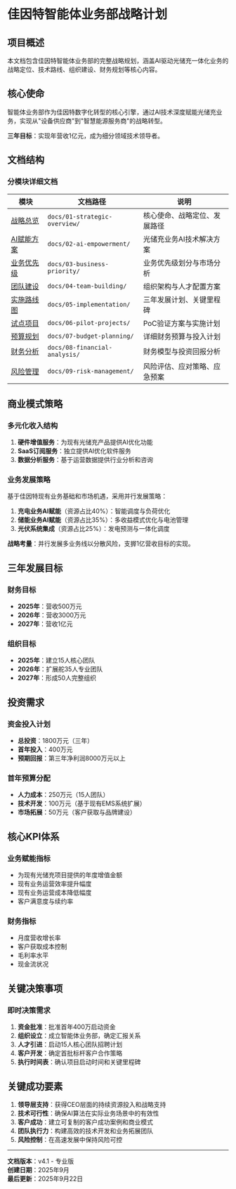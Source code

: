 # 佳因特智能体业务部战略计划

## 项目概述
本文档包含佳因特智能体业务部的完整战略规划，涵盖AI驱动光储充一体化业务的战略定位、技术路线、组织建设、财务规划等核心内容。

## 核心使命
智能体业务部作为佳因特数字化转型的核心引擎，通过AI技术深度赋能光储充业务，实现从"设备供应商"到"智慧能源服务商"的战略转型。

**三年目标**：实现年营收1亿元，成为细分领域技术领导者。

## 文档结构

### 分模块详细文档

| 模块 | 文档路径 | 说明 |
|------|----------|------|
| [战略总览](./docs/01-strategic-overview/) | `docs/01-strategic-overview/` | 核心使命、战略定位、发展路径 |
| [AI赋能方案](./docs/02-ai-empowerment/) | `docs/02-ai-empowerment/` | 光储充业务AI技术解决方案 |
| [业务优先级](./docs/03-business-priority/) | `docs/03-business-priority/` | 业务优先级划分与市场分析 |
| [团队建设](./docs/04-team-building/) | `docs/04-team-building/` | 组织架构与人才配置方案 |
| [实施路线图](./docs/05-implementation/) | `docs/05-implementation/` | 三年发展计划、关键里程碑 |
| [试点项目](./docs/06-pilot-projects/) | `docs/06-pilot-projects/` | PoC验证方案与实施计划 |
| [预算规划](./docs/07-budget-planning/) | `docs/07-budget-planning/` | 详细财务预算与投入计划 |
| [财务分析](./docs/08-financial-analysis/) | `docs/08-financial-analysis/` | 财务模型与投资回报分析 |
| [风险管理](./docs/09-risk-management/) | `docs/09-risk-management/` | 风险评估、应对策略、应急预案 |

## 商业模式策略

### 多元化收入结构
1. **硬件增值服务**：为现有光储充产品提供AI优化功能
2. **SaaS订阅服务**：独立提供AI优化软件服务
3. **数据分析服务**：基于运营数据提供行业分析和咨询

### 业务发展策略
基于佳因特现有业务基础和市场机遇，采用并行发展策略：

1. **充电业务AI赋能**（资源占比40%）：智能调度与负荷优化
2. **储能业务AI赋能**（资源占比35%）：多收益模式优化与电池管理
3. **光伏系统集成**（资源占比25%）：发电预测与一体化调度

**战略考量**：并行发展多业务线以分散风险，支搱1亿营收目标的实现。

## 三年发展目标

### 财务目标
- **2025年**：营收500万元
- **2026年**：营收3000万元
- **2027年**：营收1亿元

### 组织目标
- **2025年**：建立15人核心团队
- **2026年**：扩展舵35人专业团队
- **2027年**：形成50人完整组织

## 投资需求

### 资金投入计划
- **总投资**：1800万元（三年）
- **首年投入**：400万元
- **预期回报**：第三年净利润8000万元以上

### 首年预算分配
- **人力成本**：250万元（15人团队）
- **技术开发**：100万元（基于现有EMS系统扩展）
- **市场拓展**：50万元（客户获取与品牌建设）

## 核心KPI体系

### 业务赋能指标
- 为现有光储充项目提供的年度增值金额
- 现有业务运营效率提升幅度
- 现有业务运营成本降低幅度
- 客户满意度与续约率

### 财务指标
- 月度营收增长率
- 客户获取成本控制
- 毛利率水平
- 现金流状况

## 关键决策事项

### 即时决策需求
1. **资金批准**：批准首年400万启动资金
2. **组织设立**：成立智能体业务部，确定汇报关系
3. **人才引进**：启动15人核心团队招聘计划
4. **客户开发**：确定首批标杆客户合作策略
5. **执行时间表**：确认项目启动时间和关键里程碑

## 关键成功要素

1. **领导层支持**：获得CEO层面的持续资源投入和战略支持
2. **技术可行性**：确保AI算法在实际业务场景中的有效性
3. **客户成功**：建立可复制的客户成功案例和商业模式
4. **团队执行力**：构建高效的技术开发和业务拓展团队
5. **风险控制**：在高速发展中保持风险可控

---

**文档版本**：v4.1 - 专业版  
**创建日期**：2025年9月  
**最后更新**：2025年9月22日
